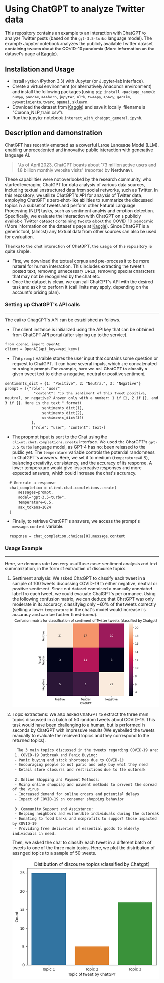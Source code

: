 # Using ChatGPT to analyze Twitter data

This repository contains an example to an interaction with ChatGPT to analyze Twitter posts (based on the ```gpt-3.5-turbo``` language model).
The example Jupyter notebook analyzes the publicly available Twitter dataset containing tweets about the COVID-19 pandemic (More information on the dataset's page at [Kaggle](https://www.kaggle.com/datasets/datatattle/covid-19-nlp-text-classification/)).

## Installation and Usage
- Install ```Python```  (Python 3.8) with Jupyter (or Jupyter-lab interface).
- Create a virtual environment (or alternatively Anaconda environment) and install the following packages (using ```pip install <package_name>```): ```numpy```, ```pandas```, ```seaborn```, ```jupyter```, ```nltk```, ```tweepy```, ```spacy```, ```gensim```, ```pysentimiento```, ```twarc```, ```openai```, ```sklearn```.
- Download the dataset from [Kaggle](https://www.kaggle.com/datasets/datatattle/covid-19-nlp-text-classification/)) and save it locally (filename is "Corona_NLP_train.csv").
- Run the jupyter notebook ```interact_with_chatgpt_general.ipynb```.

## Description and demonstration
[ChatGPT](https://chat.openai.com/) has recently emerged as a powerful Large Language Model (LLM), enabling unprecedented and innovative public interaction with generative language AI.
> "As of April 2023, ChatGPT boasts about 173 million active users and 1.8 billion monthly website visits" (reported by [Nerdynav](https://nerdynav.com/chatgpt-statistics/)).

These capabilities were not overlooked by the research community, who started leveraging ChatGPT for data analysis of various data sources, including textual unstructured data from social networks, such as Twitter.
In this repository, we utilize ChatGPT's API for analysis of Twitter data, employing ChatGPT's zero-shot-like abilities to summarize the discussed topics in a subset of tweets and perform other Natural Language Processing (NLP) tasks, such as sentiment analyis and emotion detection.
Specifically, we evaluate the interaction with ChatGPT on a publicly available Twitter dataset containing tweets about the COVID-19 pandemic (More information on the dataset's page at [Kaggle](https://www.kaggle.com/datasets/datatattle/covid-19-nlp-text-classification/)).
Since ChatGPT is a generic tool, (almost) any textual data from other sources can also be used for evaluation.

Thanks to the chat interaction of ChatGPT, the usage of this repository is quite simple.
- First, we download the textual corpus and pre-process it to be more natural for human interaction. This includes extracting the tweet's posted text, removing unnecessary URLs, removing special characters that may not be recognized by the chat etc.
- Once the dataset is clean, we can call ChatGPT's API with the desired task and ask it to perform it (call limits may apply, depending on the account's pricing plan).
  
### Setting up ChatGPT's API calls
----------------------------------
  The call to ChagGPT's API can be established as follows.
  * The client instance is initialized using the API key that can be obtained from ChatGPT API portal (after signing up to the service).
  ```
  from openai import OpenAI
  client = OpenAI(api_key=<api_key>)
  ```
  * The `prompt` varaible stores the user input that contains some question or request to ChatGPT. It can have several inputs, which are concatenated to a single prompt. For example, here we ask ChatGPT to classify a given tweet text to either a negative, neutral or positive sentiment.
  ```
  sentiments_dict = {1: "Positive", 2: "Neutral", 3: "Negative"}
  prompt = [{"role": "user",
               "content": "Is the sentiment of this tweet positive, neutral, or negative? Answer only with a number: 1 if {}, 2 if {}, and 3 if {}. Here is the text:".format(
                   sentiments_dict[1],
                   sentiments_dict[2],
                   sentiments_dict[3])
              },
              {"role": "user", "content": text}]
   ```
  * The propmpt input is sent to the Chat using the `client.chat.completions.create` interface. We used the ChatGPT's `gpt-3.5-turbo` language model, as GPT-4 has not been released to the public yet.  The `temperature` variable controls the potential randomness in ChatGPT's answers. Here, we set it to medium (`temperature=0.5`), balancing creativity, consistency, and the accuracy of its response. A lower temperature would give less creative responses and more expected answers, which could increase the chat's accuracy.
  ``` 
    # Generate a response
    chat_completion = client.chat.completions.create(
        messages=prompt,
        model="gpt-3.5-turbo",
        temperature=0.5,
        max_tokens=1024
    )
  ```
  * Finally, to retrieve ChatGPT's answers, we access the prompt's `message.content` variable.
  ```
    response = chat_completion.choices[0].message.content
  ```
  ### Usage Example
  -----------------
  Here, we demonstrate two very usufll use case: sentiment analysis and text summarization, in the form of extraction of discourse topics.
  1. Sentiment analysis: We asked ChatGPT to classify each tweet in a sample of 100 tweets discussing COVID-19 to either negative, neutral or positive sentiment. Since out dataset contained a manually annotated label fro each tweet, we could evaluate ChatGPT's performance. Using the following confusion matrix, we can deduce that ChatGPT was only moderate in its accuracy, classifying only ~60% of the tweets correctly (setting a lower `temperature` in the chat's model would increase its accuracy and can be further fined-tuned).
     ![Confusion matrix for classification of sentiment of Twitter tweets (classified by Chatgpt)](./Images/confusion_matrix_twitter_sentiment_analysis.png)
  2. Topic extractions: We also asked ChatGPT to extract the three main topics discussed in a batch of 50 random tweets about COVID-19. This task would have been challenging to a human, but is performed in seconds by ChatGPT with impressive results (We eyeballed the tweets manually to evaluate the recieved topics and they correspond to the returned topics).
     ```
       The 3 main topics discussed in the tweets regarding COVID-19 are:
      1. COVID-19 Outbreak and Panic Buying:
      - Panic buying and stock shortages due to COVID-19
      - Encouraging people to not panic and only buy what they need
      - Retail store closures and restrictions due to the outbreak
      
      2. Online Shopping and Payment Methods:
      - Using online shopping and payment methods to prevent the spread of the virus
      - Increased demand for online orders and potential delays
      - Impact of COVID-19 on consumer shopping behavior
      
      3. Community Support and Assistance:
      - Helping neighbors and vulnerable individuals during the outbreak
      - Donating to food banks and nonprofits to support those impacted by COVID-19
      - Providing free deliveries of essential goods to elderly individuals in need.
     ```
     Then, we asked the chat to classify each tweet in a different batch of tweets to one of the three main topics. Here, we plot the distribution of assinged topics to a sample of 50 tweets.
     
     ![Confusion matrix for classification of sentiment of Twitter tweets (classified by Chatgpt)](./Images/chatgpt_twitter_topic_extraction.png)

